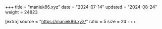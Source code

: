 +++
title = "maniek86.xyz"
date = "2024-07-14"
updated = "2024-08-24"
weight = 24823

[extra]
source = "https://maniek86.xyz/"
ratio = 5
size = 24
+++
